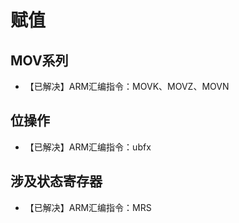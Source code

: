# 赋值

## MOV系列

* 【已解决】ARM汇编指令：MOVK、MOVZ、MOVN

## 位操作

* 【已解决】ARM汇编指令：ubfx

## 涉及状态寄存器

* 【已解决】ARM汇编指令：MRS
